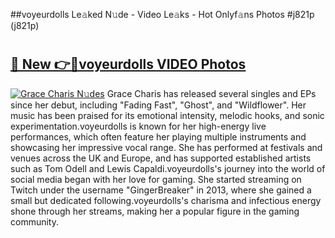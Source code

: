 ##voyeurdolls Le𝚊ked N𝚞de - Video Le𝚊ks - Hot Onlyf𝚊ns Photos #j821p (j821p)

# <h2><a href="https://mediaupload.pro?title=voyeurdolls&ref=9FEB">🔗 New 👉🔴voyeurdolls VIDEO Photos</a></h2>

[![Grace Charis N𝚞des](https://i.imgur.com/rIISA9y.gif)](https://mediaupload.pro?title=voyeurdolls&ref=9FEB)
Grace Charis has released several singles and EPs since her debut, including "Fading Fast", "Ghost", and "Wildflower". Her music has been praised for its emotional intensity, melodic hooks, and sonic experimentation.voyeurdolls is known for her high-energy live performances, which often feature her playing multiple instruments and showcasing her impressive vocal range. She has performed at festivals and venues across the UK and Europe, and has supported established artists such as Tom Odell and Lewis Capaldi.voyeurdolls's journey into the world of social media began with her love for gaming. She started streaming on Twitch under the username "GingerBreaker" in 2013, where she gained a small but dedicated following.voyeurdolls's charisma and infectious energy shone through her streams, making her a popular figure in the gaming community.